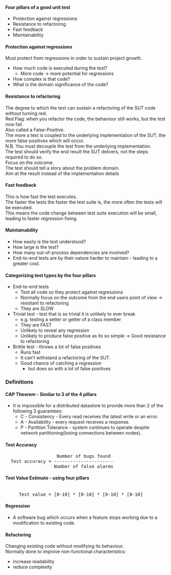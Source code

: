 #### Four pillars of a good unit test
- Protection against regressions
- Resistance to refactoring
- Fast feedback
- Maintainability

#### Protection against regressions
Must protect from regressions in order to sustain project growth.
- How much code is executed during the test?
  - More code -> more potential for regressions
- How complex is that code?
- What is the domain significance of the code?

#### Resistance to refactoring
The degree to which the test can sustain a refactoring of the SUT code without turning red.  
Red Flag: when you refactor the code, the behaviour still works, but the test now fail.  
Also called a False-Positive.  
The more a test is coupled to the underlying implementation of the SUT, the more false positives which will occur.  
N.B. You must decouple the test from the underlying implementation.  
The test should verify the end result the SUT delivers, not the steps required to do so.  
Focus on the outcome.  
The test should tell a story about the problem domain.  
Aim at the result instead of the implementation details

#### Fast feedback
This is how fast the test executes.  
The faster the tests the faster the test suite is, the more often the tests will be executed.  
This means the code change between test suite execution will be small, leading to faster regression fixing.  

#### Maintainability
- How easily is the test understood?
- How large is the test?
- How many out-of-process dependencies are involved?
- End-to-end tests are by their nature harder to maintain - leading to a greater cost.


#### Categorizing test types by the four pillars
- End-to-end tests
  - Test all code so they protect against regressions
  - Normally focus on the outcome from the end users point of view -> resistant to refactoring  
  - They are SLOW
- Trivial test - test that is so trivial it is unlikely to ever break
  - e.g. testing a setter or getter of a class member
  - They are FAST
  - Unlikely to reveal any regression
  - Unlikely to produce false positive as its so simple -> Good resistance to refactoring
- Brittle test - throws a lot of false positives
  - Runs fast
  - It can't withstand a refactoring of the SUT.
  - Good chance of catching a regression
    - but does so with a lot of false positives

### Definitions

#### CAP Theorem - Similar to 3 of the 4 pillars
- It is impossible for a distributed datastore to provide more than 2 of the following 3 guarantees:
  - C - Consistency - Every read receives the latest write or an error.
  - A - Availability - every request receives a response.
  - P - Partition Tolerance - system continues to operate despite network partitioning(losing connections between nodes).

#### Test Accuracy
<pre>
                   Number of bugs found             
  Test accuracy = ----------------------
                  Number of false alarms
</pre>

#### Test Value Estimate - using four pillars
<pre> 
     Test value = [0-10] * [0-10] * [0-10] * [0-10]
</pre>

#### Regression
- A software bug which occurs when a feature stops working due to a modification to existing code.

#### Refactoring
Changing existing code without modifying its behaviour.  
Normally done to improve non-functional characteristics:
- increase readability
- reduce complexity
